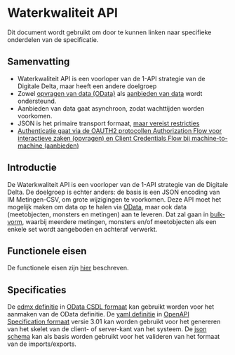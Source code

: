 # Waterkwaliteit API

Dit document wordt gebruikt om door te kunnen linken naar specifieke onderdelen van de specificatie.

## Samenvatting

- Waterkwaliteit API is een voorloper van de 1-API strategie van de Digitale Delta, maar heeft een andere doelgroep
- Zowel [opvragen van data (OData)](filteren-selecteren.md) als [aanbieden van data](bulkverwerking.md) wordt ondersteund.
- Aanbieden van data gaat asynchroon, zodat wachttijden worden voorkomen.
- JSON is het primaire transport formaat, [maar vereist restricties](omgaan-met-data.md)
- [Authenticatie gaat via de OAUTH2 protocollen Authorization Flow voor interactieve zaken (opvragen) en Client Credentials Flow bij machine-to-machine (aanbieden)](beveiliging.md)

## Introductie

De Waterkwaliteit API is een voorloper van de 1-API strategie van de Digitale Delta. De doelgroep is echter anders: de basis is een JSON encoding van IM Metingen-CSV, om grote wijzigingen te voorkomen.
Deze API moet het mogelijk maken om data op te halen via [OData](https://odata.org), maar ook data (meetobjecten, monsters en metingen) aan te leveren.
Dat zal gaan in [bulk-vorm](bulkverwerking.md), waarbij meerdere metingen, monsters en/of meetobjecten als een enkele set wordt aangeboden en achteraf verwerkt.

## Functionele eisen

De functionele eisen zijn [hier](functionele-eisen.md) beschreven.

## Specificaties

De [edmx definitie](waterkwaliteit-api.edmx) in [OData CSDL formaat](https://docs.oasis-open.org/odata/odata-csdl-xml/v4.01/os/odata-csdl-xml-v4.01-os.html) kan gebruikt worden voor het aanmaken van de OData definitie.
De [yaml definitie](waterkwaliteit-api-oas.yaml) in [OpenAPI Specification formaat](https://www.openapis.org/) versie 3.01 kan worden gebruikt voor het genereren van het skelet van de client- of server-kant van het systeem.
De [json schema](waterkwaliteit-api.json) kan als basis worden gebruikt voor het valideren van het formaat van de imports/exports.

